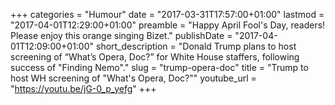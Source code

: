 +++
categories = "Humour"
date = "2017-03-31T17:57:00+01:00"
lastmod = "2017-04-01T12:29:00+01:00"
preamble = "Happy April Fool's Day, readers! Please enjoy this orange singing Bizet."
publishDate = "2017-04-01T12:09:00+01:00"
short_description = "Donald Trump plans to host screening of “What’s Opera, Doc?” for White House staffers, following success of &quot;Finding Nemo&quot;."
slug = "trump-opera-doc"
title = "Trump to host WH screening of &quot;What&#039;s Opera, Doc?&quot;"
youtube_url = "https://youtu.be/jG-0_p_yefg"
+++


